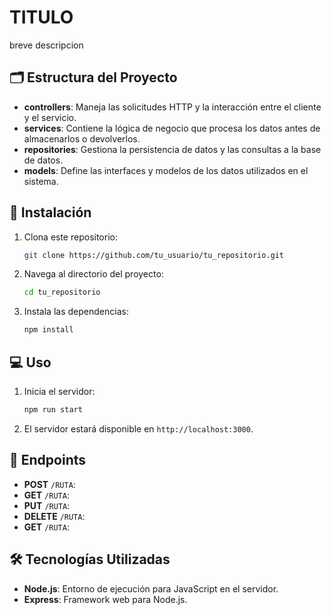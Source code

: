 # TITULO

breve descripcion

## 🗂 Estructura del Proyecto

- **controllers**: Maneja las solicitudes HTTP y la interacción entre el cliente y el servicio.
- **services**: Contiene la lógica de negocio que procesa los datos antes de almacenarlos o devolverlos.
- **repositories**: Gestiona la persistencia de datos y las consultas a la base de datos.
- **models**: Define las interfaces y modelos de los datos utilizados en el sistema.

## 🚀 Instalación

1. Clona este repositorio:
    ```bash
    git clone https://github.com/tu_usuario/tu_repositorio.git
    ```
   
2. Navega al directorio del proyecto:
    ```bash
    cd tu_repositorio
    ```

3. Instala las dependencias:
    ```bash
    npm install
    ```

## 💻 Uso

1. Inicia el servidor:
    ```bash
    npm run start
    ```

2. El servidor estará disponible en `http://localhost:3000`.

## 📑 Endpoints

- **POST** `/RUTA`: 
- **GET** `/RUTA`: 
- **PUT** `/RUTA`: 
- **DELETE** `/RUTA`: 
- **GET** `/RUTA`: 

## 🛠️ Tecnologías Utilizadas

- **Node.js**: Entorno de ejecución para JavaScript en el servidor.
- **Express**: Framework web para Node.js.

